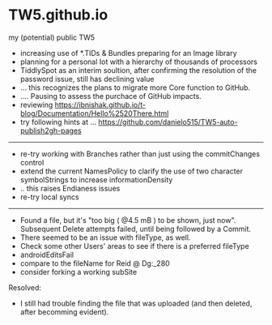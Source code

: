 # TW5.github.io
my (potential) public TW5

* increasing use of *.TIDs & Bundles preparing for an Image library
* planning for a personal Iot with a hierarchy of thousands of processors
* TiddlySpot as an interim soultion, after confirming the resolution of the password issue, still has declining value
* ... this recognizes the plans to migrate more Core function to GitHub.
* .... Pausing to assess the purchace of GitHub impacts.
* reviewing https://ibnishak.github.io/t-blog/Documentation/Hello%2520There.html
* try following hints at ... https://github.com/danielo515/TW5-auto-publish2gh-pages
<hr>

* re-try working with Branches rather than just using the commitChanges control
* extend the current NamesPolicy to clarify the use of two character symbolStrings to increase informationDensity
* .. this raises Endianess issues
* re-try local syncs
<hr>

* Found a file, but it's "too big ( @4.5 mB ) to be shown, just now".  Subsequent Delete attempts failed, until being followed by a Commit.
* There seemed to be an issue with fileType, as well.
* Check some other Users' areas to see if there is a preferred fileType
* androidEditsFail
* compare to the fileName for Reid @ Dg:_280
* consider forking a working subSite

Resolved:

* I still had trouble finding the file that was uploaded (and then deleted, after becomming evident).
